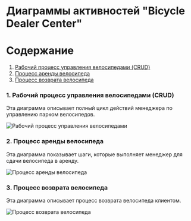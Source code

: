 # Диаграммы активностей "Bicycle Dealer Center"

# Содержание
1. [Рабочий процесс управления велосипедами (CRUD)](#1)
2. [Процесс аренды велосипеда](#2)
3. [Процесс возврата велосипеда](#3)

### 1. Рабочий процесс управления велосипедами (CRUD)<a name="1"></a>

Эта диаграмма описывает полный цикл действий менеджера по управлению парком велосипедов.

![Рабочий процесс управления велосипедами](https://www.plantuml.com/plantuml/svg/ZPPDRznz4CVV-HGg1sO0Vj2Wb8j2GqA5Bv7QY1NoGeL33lI82kPjdD-3G5uKjH2s5n8j_p1e_G-lG1eQhEw031gVvN0Bwz4iF11jEvD84bI_J4y7VpY7WzYlBplq5Y0x7A_jCdpV4aBIMd-Zz8hF1A_E7X9vF_g-c1r18P9X3rY-w0E7JgY58uF1xS_z3y55-3X4p_eS6949mE1G00)

### 2. Процесс аренды велосипеда<a name="2"></a>

Эта диаграмма показывает шаги, которые выполняет менеджер для сдачи велосипеда в аренду.

![Процесс аренды велосипеда](https://www.plantuml.com/plantuml/svg/ZLFBRnAn4CVV_HONLz4nB4ajAY4f3aYk5o_GNAa8gB2gVqgD-m7IVz82X9s2PuCS-NqVUnZsxGCs_g2oJm0sQG_sH7g4U6P53I6-a4cO1-1S1l6r9N-T_GkC9W-s0iXwXfT-1S_o22-uVjWJqSjA3sNlE92GxFh-mU8Vb-v7qV_S0)

### 3. Процесс возврата велосипеда<a name="3"></a>

Эта диаграмма описывает процесс возврата велосипеда клиентом.

![Процесс возврата велосипеда](https://www.plantuml.com/plantuml/svg/ZLFBRnAn4CVV_HONLz4nB4ajAY4f3aYk5o_GNAa8gB2gVqgD-m7IVz82X9s2PuCS-NpVUnZsxGCs_g2oJm0sQG_sH7g4U6P53I6-a4cO1-1S1l6r9N-T_GkC9W-s0iXwXfT-1S_o22-uVjWJqSjA3sNlE92GxFh-mU8Vb-v7qV_S0)